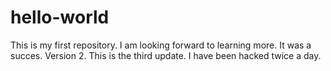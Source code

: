 # hello-world
This is my first repository.
I am looking forward to learning more.
It was a succes.
Version 2.
This is the third update.
I have been hacked twice a day.
